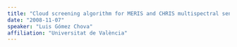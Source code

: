 ```yaml
---
title: "Cloud screening algorithm for MERIS and CHRIS multispectral sensors"
date: "2008-11-07"
speaker: "Luis Gómez Chova"
affiliation: "Universitat de València"
---
```

